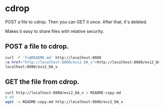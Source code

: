 # cdrop

POST a file to cdrop. Then you can GET it once.
After that, it's deleted.

Makes it easy to share files with relative security.

## POST a file to cdrop.

```sh
curl -F 'f=@README.md' http://localhost:8080
<a href="http://localhost:8080/evi2_DA_v">http://localhost:8080/evi2_DA_v</a>
localhost:8080/evi2_DA_v
```

## GET the file from cdrop.

```sh
curl http://localhost:8080/evi2_DA_v > README-copy.md
# OR
wget -o README-copy.md http://localhost:8080/evi2_DA_v
```
